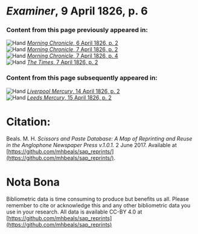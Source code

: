 # *Examiner*, 9 April 1826, p. 6  
  
### Content from this page previously appeared in:  
![Hand](http://scissorsandpaste.net/wp-content/uploads/2017/06/smallhandpointer.png) [*Morning Chronicle*, 6 April 1826, p. 2](https://mhbeals.github.io/sap_html/Morning-Chronicle/Morning-Chronicle-6-April-1826-p-2)  
![Hand](http://scissorsandpaste.net/wp-content/uploads/2017/06/smallhandpointer.png) [*Morning Chronicle*, 7 April 1826, p. 2](https://mhbeals.github.io/sap_html/Morning-Chronicle/Morning-Chronicle-7-April-1826-p-2)  
![Hand](http://scissorsandpaste.net/wp-content/uploads/2017/06/smallhandpointer.png) [*Morning Chronicle*, 7 April 1826, p. 4](https://mhbeals.github.io/sap_html/Morning-Chronicle/Morning-Chronicle-7-April-1826-p-4)  
![Hand](http://scissorsandpaste.net/wp-content/uploads/2017/06/smallhandpointer.png) [*The Times*, 7 April 1826, p. 2](https://mhbeals.github.io/sap_html/The-Times/The-Times-7-April-1826-p-2)  
  
### Content from this page subsequently appeared in:  
![Hand](http://scissorsandpaste.net/wp-content/uploads/2017/06/smallhandpointer.png) [*Liverpool Mercury*, 14 April 1826, p. 2](https://mhbeals.github.io/sap_html/Liverpool-Mercury/Liverpool-Mercury-14-April-1826-p-2)  
![Hand](http://scissorsandpaste.net/wp-content/uploads/2017/06/smallhandpointer.png) [*Leeds Mercury*, 15 April 1826, p. 2](https://mhbeals.github.io/sap_html/Leeds-Mercury/Leeds-Mercury-15-April-1826-p-2)  


# Citation: 

Beals. M. H. *Scissors and Paste Database: A Map of Reprinting and Reuse in the Anglophone Newspaper Press v.1.0.1.* 2 June 2017. Available at [https://github.com/mhbeals/sap_reprints/](https://github.com/mhbeals/sap_reprints/). 

# Nota Bona

Bibliometric data is time consuming to produce but benefits us all. Please remember to cite or acknowledge this and any other bibliometric data you use in your research. All data is available CC-BY 4.0 at [https://github.com/mhbeals/sap_reprints](https://github.com/mhbeals/sap_reprints)